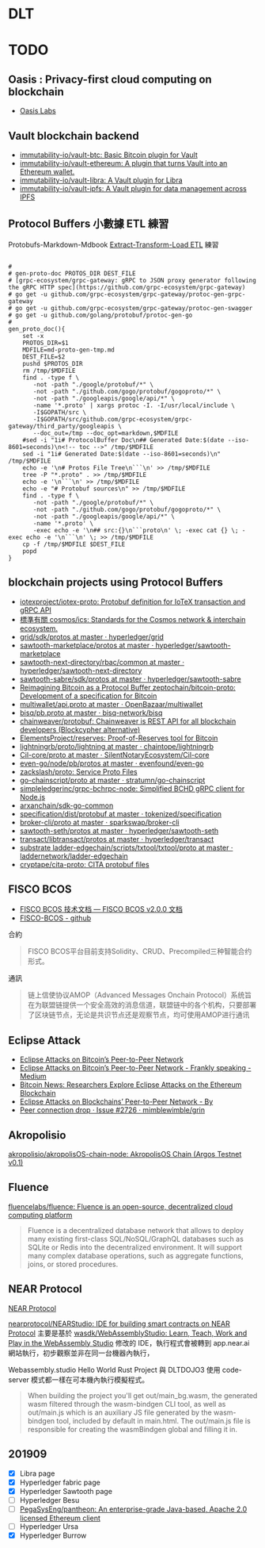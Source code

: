 # DLT

<!-- toc -->

# TODO

## Oasis : Privacy-first cloud computing on blockchain

- [Oasis Labs](https://github.com/oasislabs)

## Vault blockchain backend

- [immutability-io/vault-btc: Basic Bitcoin plugin for Vault](https://github.com/immutability-io/vault-btc)
- [immutability-io/vault-ethereum: A plugin that turns Vault into an Ethereum wallet.](https://github.com/immutability-io/vault-ethereum)
- [immutability-io/vault-libra: A Vault plugin for Libra](https://github.com/immutability-io/vault-libra)
- [immutability-io/vault-ipfs: A Vault plugin for data management across IPFS](https://github.com/immutability-io/vault-ipfs)


## Protocol Buffers 小數據 ETL 練習 

Protobufs-Markdown-Mdbook [Extract-Transform-Load ETL](https://zh.wikipedia.org/wiki/ETL) 練習

```shell

#
# gen-proto-doc PROTOS_DIR DEST_FILE
# [grpc-ecosystem/grpc-gateway: gRPC to JSON proxy generator following the gRPC HTTP spec](https://github.com/grpc-ecosystem/grpc-gateway)
# go get -u github.com/grpc-ecosystem/grpc-gateway/protoc-gen-grpc-gateway
# go get -u github.com/grpc-ecosystem/grpc-gateway/protoc-gen-swagger
# go get -u github.com/golang/protobuf/protoc-gen-go
#
gen_proto_doc(){
    set -x
    PROTOS_DIR=$1
    MDFILE=md-proto-gen-tmp.md
    DEST_FILE=$2
    pushd $PROTOS_DIR
    rm /tmp/$MDFILE
    find . -type f \
       -not -path "./google/protobuf/*" \
       -not -path "./github.com/gogo/protobuf/gogoproto/*" \
       -not -path "./googleapis/google/api/*" \
       -name '*.proto' | xargs protoc -I. -I/usr/local/include \
       -I$GOPATH/src \
       -I$GOPATH/src/github.com/grpc-ecosystem/grpc-gateway/third_party/googleapis \
       --doc_out=/tmp --doc_opt=markdown,$MDFILE
    #sed -i "1i# ProtocolBuffer Doc\n## Generated Date:$(date --iso-8601=seconds)\n<!-- toc -->" /tmp/$MDFILE
    sed -i "1i# Generated Date:$(date --iso-8601=seconds)\n" /tmp/$MDFILE
    echo -e '\n# Protos File Tree\n```\n' >> /tmp/$MDFILE 
    tree -P "*.proto" . >> /tmp/$MDFILE
    echo -e '\n```\n' >> /tmp/$MDFILE 
    echo -e "# Protobuf sources\n" >> /tmp/$MDFILE
    find . -type f \
       -not -path "./google/protobuf/*" \
       -not -path "./github.com/gogo/protobuf/gogoproto/*" \
       -not -path "./googleapis/google/api/*" \
       -name '*.proto' \
       -exec echo -e '\n## src:{}\n```proto\n' \; -exec cat {} \; -exec echo -e '\n```\n' \; >> /tmp/$MDFILE
    cp -f /tmp/$MDFILE $DEST_FILE
    popd
}
```


## blockchain projects using Protocol Buffers

- [iotexproject/iotex-proto: Protobuf definition for IoTeX transaction and gRPC API](https://github.com/iotexproject/iotex-proto)
- [標準有關 cosmos/ics: Standards for the Cosmos network & interchain ecosystem.](https://github.com/cosmos/ics)
- [grid/sdk/protos at master · hyperledger/grid](https://github.com/hyperledger/grid/tree/master/sdk/protos)
- [sawtooth-marketplace/protos at master · hyperledger/sawtooth-marketplace](https://github.com/hyperledger/sawtooth-marketplace/tree/master/protos)
- [sawtooth-next-directory/rbac/common at master · hyperledger/sawtooth-next-directory](https://github.com/hyperledger/sawtooth-next-directory/tree/master/rbac/common)
- [sawtooth-sabre/sdk/protos at master · hyperledger/sawtooth-sabre](https://github.com/hyperledger/sawtooth-sabre/tree/master/sdk/protos)
- [Reimagining Bitcoin as a Protocol Buffer zeptochain/bitcoin-proto: Development of a specification for Bitcoin](https://github.com/zeptochain/bitcoin-proto)
- [multiwallet/api.proto at master · OpenBazaar/multiwallet](https://github.com/OpenBazaar/multiwallet/blob/master/api/pb/api.proto)
- [bisq/pb.proto at master · bisq-network/bisq](https://github.com/bisq-network/bisq/blob/master/common/src/main/proto/pb.proto)
- [chainweaver/protobuf: Chainweaver is REST API for all blockchain developers (Blockcypher alternative)](https://github.com/chainweaver/protobuf)
- [ElementsProject/reserves: Proof-of-Reserves tool for Bitcoin](https://github.com/ElementsProject/reserves)
- [lightningrb/proto/lightning at master · chaintope/lightningrb](https://github.com/chaintope/lightningrb/tree/master/proto/lightning)
- [Cil-core/proto at master · SilentNotaryEcosystem/Cil-core](https://github.com/SilentNotaryEcosystem/Cil-core/tree/master/proto)
- [even-go/node/pb/protos at master · evenfound/even-go](https://github.com/evenfound/even-go/tree/master/node/pb/protos)
- [zackslash/proto: Service Proto Files](https://github.com/zackslash/proto)
- [go-chainscript/proto at master · stratumn/go-chainscript](https://github.com/stratumn/go-chainscript/tree/master/proto)
- [simpleledgerinc/grpc-bchrpc-node: Simplified BCHD gRPC client for Node.js](https://github.com/simpleledgerinc/grpc-bchrpc-node)
- [arxanchain/sdk-go-common](https://github.com/arxanchain/sdk-go-common)
- [specification/dist/protobuf at master · tokenized/specification](https://github.com/tokenized/specification/tree/master/dist/protobuf)
- [broker-cli/proto at master · sparkswap/broker-cli](https://github.com/sparkswap/broker-cli/tree/master/proto)
- [sawtooth-seth/protos at master · hyperledger/sawtooth-seth](https://github.com/hyperledger/sawtooth-seth/tree/master/protos)
- [transact/libtransact/protos at master · hyperledger/transact](https://github.com/hyperledger/transact/tree/master/libtransact/protos)
- [substrate ladder-edgechain/scripts/txtool/txtool/proto at master · laddernetwork/ladder-edgechain](https://github.com/laddernetwork/ladder-edgechain/tree/master/scripts/txtool/txtool/proto)
- [cryptape/cita-proto: CITA protobuf files](https://github.com/cryptape/cita-proto)


## FISCO BCOS

- [FISCO BCOS 技术文档 — FISCO BCOS v2.0.0 文档](https://fisco-bcos-documentation.readthedocs.io/zh_CN/latest/)
- [FISCO-BCOS - github](https://github.com/FISCO-BCOS)

合約

> FISCO BCOS平台目前支持Solidity、CRUD、Precompiled三种智能合约形式。

通訊

> 链上信使协议AMOP（Advanced Messages Onchain Protocol）系统旨在为联盟链提供一个安全高效的消息信道，联盟链中的各个机构，只要部署了区块链节点，无论是共识节点还是观察节点，均可使用AMOP进行通讯

## Eclipse Attack

- [Eclipse Attacks on Bitcoin’s Peer-to-Peer Network](http://cs-people.bu.edu/heilman/eclipse/)
- [Eclipse Attacks on Bitcoin’s Peer-to-Peer Network - Frankly speaking - Medium](https://medium.com/speaking-frankly/eclipse-attacks-on-bitcoin-s-peer-to-peer-network-e0da797302c2)
- [Bitcoin News: Researchers Explore Eclipse Attacks on the Ethereum Blockchain](https://bitcoinmagazine.com/articles/researchers-explore-eclipse-attacks-ethereum-blockchain)
- [Eclipse Attacks on Blockchains’ Peer-to-Peer Network - By](https://hackernoon.com/eclipse-attacks-on-blockchains-peer-to-peer-network-26a62f85f11)
- [Peer connection drop · Issue #2726 · mimblewimble/grin](https://github.com/mimblewimble/grin/issues/2726)


## Akropolisio

[akropolisio/akropolisOS-chain-node: AkropolisOS Chain (Argos Testnet v0.1)](https://github.com/akropolisio/akropolisOS-chain-node)

## Fluence

[fluencelabs/fluence: Fluence is an open-source, decentralized cloud computing platform](https://github.com/fluencelabs/fluence)

> Fluence is a decentralized database network that allows to deploy many existing first-class SQL/NoSQL/GraphQL databases such as SQLite or Redis into the decentralized environment. It will support many complex database operations, such as aggregate functions, joins, or stored procedures.

## NEAR Protocol

[NEAR Protocol](https://github.com/nearprotocol)

[nearprotocol/NEARStudio: IDE for building smart contracts on NEAR Protocol](https://github.com/nearprotocol/NEARStudio) 主要是基於 [wasdk/WebAssemblyStudio: Learn, Teach, Work and Play in the WebAssembly Studio](https://github.com/wasdk/WebAssemblyStudio) 修改的 IDE，執行程式會被轉到 app.near.ai 網站執行，初步觀察並非在同一台機器內執行，

Webassembly.studio Hello World Rust Project 與 DLTDOJO3 使用 code-server 模式都一樣在可本機內執行模擬程式。

> When building the project you'll get out/main_bg.wasm, the generated wasm filtered through the wasm-bindgen CLI tool, as well as out/main.js which is an auxiliary JS file generated by the wasm-bindgen tool, included by default in main.html. The out/main.js file is responsible for creating the wasmBindgen global and filling it in.

## 201909 

- [x] Libra page
- [x] Hyperledger fabric page
- [x] Hyperledger Sawtooth page
- [ ] Hyperledger Besu
- [ ] [PegaSysEng/pantheon: An enterprise-grade Java-based, Apache 2.0 licensed Ethereum client](https://github.com/PegaSysEng/pantheon)
- [ ] Hyperledger Ursa
- [x] Hyperledger Burrow